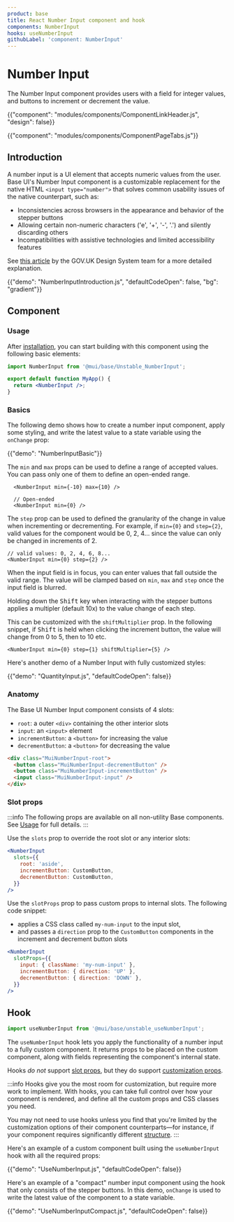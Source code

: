 ```yaml
---
product: base
title: React Number Input component and hook
components: NumberInput
hooks: useNumberInput
githubLabel: 'component: NumberInput'
---
```


# Number Input

<p class="description">The Number Input component provides users with a field for integer values, and buttons to increment or decrement the value.</p>

{{"component": "modules/components/ComponentLinkHeader.js", "design": false}}

{{"component": "modules/components/ComponentPageTabs.js"}}

## Introduction

A number input is a UI element that accepts numeric values from the user.
Base UI's Number Input component is a customizable replacement for the native HTML `<input type="number">` that solves common usability issues of the native counterpart, such as:

- Inconsistencies across browsers in the appearance and behavior of the stepper buttons
- Allowing certain non-numeric characters ('e', '+', '-', '.') and silently discarding others
- Incompatibilities with assistive technologies and limited accessibility features

See [this article](https://technology.blog.gov.uk/2020/02/24/why-the-gov-uk-design-system-team-changed-the-input-type-for-numbers/) by the GOV.UK Design System team for a more detailed explanation.

{{"demo": "NumberInputIntroduction.js", "defaultCodeOpen": false, "bg": "gradient"}}

## Component

### Usage

After [installation](/base-ui/getting-started/quickstart/#installation), you can start building with this component using the following basic elements:

```jsx
import NumberInput from '@mui/base/Unstable_NumberInput';

export default function MyApp() {
  return <NumberInput />;
}
```

### Basics

The following demo shows how to create a number input component, apply some styling, and write the latest value to a state variable using the `onChange` prop:

{{"demo": "NumberInputBasic"}}

The `min` and `max` props can be used to define a range of accepted values. You can pass only one of them to define an open-ended range.

```tsx
  <NumberInput min={-10} max={10} />

  // Open-ended
  <NumberInput min={0} />
```

The `step` prop can be used to defined the granularity of the change in value when incrementing or decrementing. For example, if `min={0}` and `step={2}`, valid values for the component would be 0, 2, 4… since the value can only be changed in increments of 2.

```tsx
// valid values: 0, 2, 4, 6, 8...
<NumberInput min={0} step={2} />
```

When the input field is in focus, you can enter values that fall outside the valid range. The value will be clamped based on `min`, `max` and `step` once the input field is blurred.

Holding down the <kbd>Shift</kbd> key when interacting with the stepper buttons applies a multipler (default 10x) to the value change of each step.

This can be customized with the `shiftMultiplier` prop. In the following snippet, if <kbd>Shift</kbd> is held when clicking the increment button, the value will change from 0 to 5, then to 10 etc.

```tsx
<NumberInput min={0} step={1} shiftMultiplier={5} />
```

Here's another demo of a Number Input with fully customized styles:

{{"demo": "QuantityInput.js", "defaultCodeOpen": false}}

### Anatomy

The Base UI Number Input component consists of 4 slots:

- `root`: a outer `<div>` containing the other interior slots
- `input`: an `<input>` element
- `incrementButton`: a `<button>` for increasing the value
- `decrementButton`: a `<button>` for decreasing the value

```html
<div class="MuiNumberInput-root">
  <button class="MuiNumberInput-decrementButton" />
  <button class="MuiNumberInput-incrementButton" />
  <input class="MuiNumberInput-input" />
</div>
```

### Slot props

:::info
The following props are available on all non-utility Base components.
See [Usage](/base-ui/getting-started/usage/) for full details.
:::

Use the `slots` prop to override the root slot or any interior slots:

```jsx
<NumberInput
  slots={{
    root: 'aside',
    incrementButton: CustomButton,
    decrementButton: CustomButton,
  }}
/>
```

Use the `slotProps` prop to pass custom props to internal slots.
The following code snippet:

- applies a CSS class called `my-num-input` to the input slot,
- and passes a `direction` prop to the `CustomButton` components in the increment and decrement button slots

```jsx
<NumberInput
  slotProps={{
    input: { className: 'my-num-input' },
    incrementButton: { direction: 'UP' },
    decrementButton: { direction: 'DOWN' },
  }}
/>
```

## Hook

```js
import useNumberInput from '@mui/base/unstable_useNumberInput';
```

The `useNumberInput` hook lets you apply the functionality of a number input to a fully custom component.
It returns props to be placed on the custom component, along with fields representing the component's internal state.

Hooks _do not_ support [slot props](#slot-props), but they do support [customization props](#customization).

:::info
Hooks give you the most room for customization, but require more work to implement.
With hooks, you can take full control over how your component is rendered, and define all the custom props and CSS classes you need.

You may not need to use hooks unless you find that you're limited by the customization options of their component counterparts—for instance, if your component requires significantly different [structure](#anatomy).
:::

Here's an example of a custom component built using the `useNumberInput` hook with all the required props:

{{"demo": "UseNumberInput.js", "defaultCodeOpen": false}}

Here's an example of a "compact" number input component using the hook that only consists of the stepper buttons.
In this demo, `onChange` is used to write the latest value of the component to a state variable.

{{"demo": "UseNumberInputCompact.js", "defaultCodeOpen": false}}
